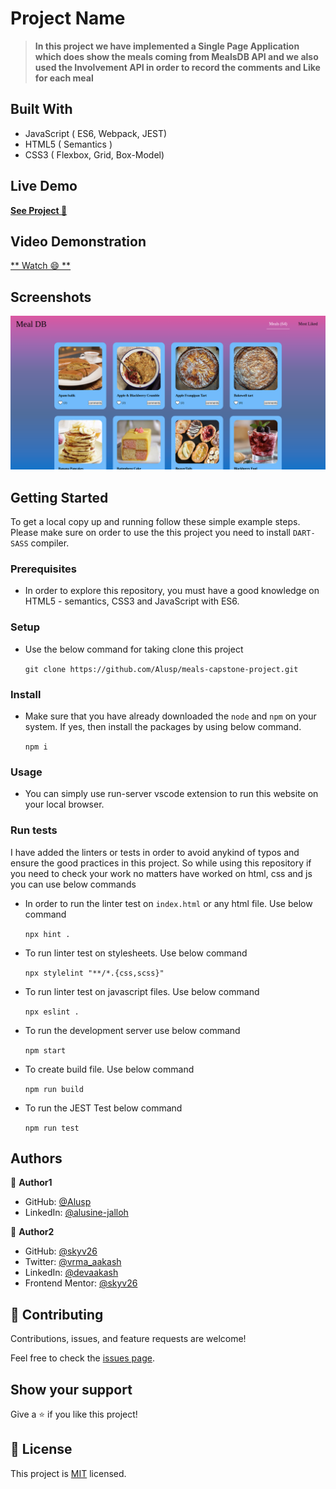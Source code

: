 
# Project Name

> **In this project we have implemented a Single Page Application which does show the meals coming from MealsDB API and we also used the Involvement API in order to record the comments and Like for each meal**


## Built With

- JavaScript ( ES6, Webpack, JEST)
- HTML5 ( Semantics )
- CSS3 ( Flexbox, Grid, Box-Model)


## Live Demo

[**See Project 🚀**](https://alusp.github.io/meals-capstone-project/)


## Video Demonstration

[** Watch 😄 **](https://drive.google.com/file/d/1-TFxI_a_O_rBH_BTPMVTjnXxtaribpdC/view?usp=sharing)

## Screenshots 

![Desktop Design](./desktopScreenshot.png)


## Getting Started

To get a local copy up and running follow these simple example steps. Please make sure on order to use the this project you need to install
`DART-SASS` compiler.

### Prerequisites

- In order to explore this repository, you must have a good knowledge on HTML5 - semantics, CSS3 and JavaScript with ES6.

### Setup

- Use the below command for taking clone this project

  `git clone https://github.com/Alusp/meals-capstone-project.git`

### Install


- Make sure that you have already downloaded the `node` and `npm` on your system. If yes, then install the 
  packages by using below command.
  
  `npm i`

### Usage

- You can simply use run-server vscode extension to run this website on your local browser.


### Run tests

I have added the linters or tests in order to avoid anykind of typos and ensure the good practices in this project. So while using this repository if you need to check your work no matters have worked on html, css and js you can use below commands

- In order to run the linter test on `index.html` or any html file. Use below command

  `npx hint .`

- To run linter test on stylesheets. Use below command

  `npx stylelint "**/*.{css,scss}"`

- To run linter test on javascript files. Use below command

  `npx eslint .`

- To run the development server use below command

  `npm start`

- To create build file. Use below command

  `npm run build`

- To run the JEST Test below command

  `npm run test`

## Authors

👤 **Author1**

- GitHub: [@Alusp](https://github.com/Alusp)
- LinkedIn: [@alusine-jalloh](https://www.linkedin.com/in/alusine-jalloh)

👤 **Author2**

- GitHub: [@skyv26](https://github.com/skyv26)
- Twitter: [@vrma_aakash](https://twitter.com/vrma_aakash)
- LinkedIn: [@devaakash](https://www.linkedin.com/in/devaakash/)
- Frontend Mentor: [@skyv26](https://www.frontendmentor.io/profile/skyv26)


## 🤝 Contributing

Contributions, issues, and feature requests are welcome!

Feel free to check the [issues page](../../issues/).


## Show your support

Give a ⭐️ if you like this project!


## 📝 License

This project is [MIT](./LICENSE) licensed.